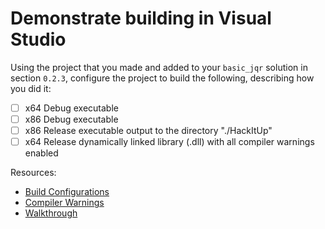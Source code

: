 # Demonstrate building in Visual Studio

Using the project that you made and added to your `basic_jqr` solution in section `0.2.3`, configure the project to build the following, describing how you did it:

- [ ] x64 Debug executable
- [ ] x86 Debug executable
- [ ] x86 Release executable output to the directory "./HackItUp"
- [ ] x64 Release dynamically linked library (.dll) with all compiler warnings enabled

Resources:

- [Build Configurations](https://docs.microsoft.com/en-us/visualstudio/ide/understanding-build-configurations?view=vs-2019)
- [Compiler Warnings](https://docs.microsoft.com/en-us/cpp/build/reference/compiler-option-warning-level?view=vs-2019)
- [Walkthrough](https://docs.microsoft.com/en-us/visualstudio/ide/walkthrough-building-an-application?view=vs-2019)

